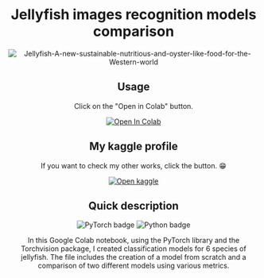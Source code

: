 <header>

<h1 align="center">Jellyfish images recognition models comparison</h1>

<div align="center">

![Jellyfish-A-new-sustainable-nutritious-and-oyster-like-food-for-the-Western-world](https://github.com/RandomSparrow/Jellyfish-images-classification-model-overview/assets/140352075/29458504-4b8d-48fc-aa3f-470387589c19)

</div>

## Usage

Click on the "Open in Colab" button.

[![Open In Colab](https://colab.research.google.com/assets/colab-badge.svg)](https://colab.research.google.com/github/RandomSparrow/skills-copilot-codespaces-vscode/blob/main/Jellyfish.ipynb)

## My kaggle profile
If you want to check my other works, click the button. 😁

[![Open kaggle](https://img.shields.io/badge/Kaggle-20BEFF?style=for-the-badge&logo=Kaggle&logoColor=white)](https://www.kaggle.com/marcelwolfram)

## Quick description
![PyTorch badge](https://img.shields.io/badge/PyTorch-EE4C2C?style=for-the-badge&logo=pytorch&logoColor=white)
![Python badge](https://img.shields.io/badge/Python-FFD43B?style=for-the-badge&logo=python&logoColor=blue)

In this Google Colab notebook, using the PyTorch library and the Torchvision package, I created classification models for 6 species of jellyfish. The file includes the creation of a model from scratch and a comparison of two different models using various metrics.

